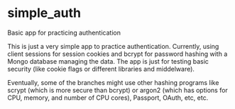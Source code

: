 # simple_auth
Basic app for practicing authentication 

This is just a very simple app to practice authentication. Currently, using client sessions for session cookies and
bcrypt for password hashing with a Mongo database managing the data. The app is just for testing basic security (like
cookie flags or different libraries and middelware).

Eventually, some of the branches might use other hashing programs like scrypt (which is more secure than bcrypt) 
or argon2 (which has options for CPU, memory, and number of CPU cores), Passport, OAuth, etc, etc. 
